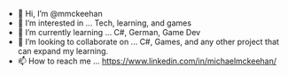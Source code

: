 - 👋 Hi, I’m @mmckeehan
- 👀 I’m interested in ... Tech, learning, and games
- 🌱 I’m currently learning ... C#, German, Game Dev
- 💞️ I’m looking to collaborate on ... C#, Games, and any other project that can expand my learning.
- 📫 How to reach me ... https://www.linkedin.com/in/michaelmckeehan/

<!---
mmckeehan/mmckeehan is a ✨ special ✨ repository because its `README.md` (this file) appears on your GitHub profile.
You can click the Preview link to take a look at your changes.
--->
